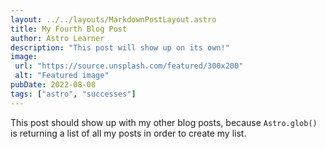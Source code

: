 ```yaml
---
layout: ../../layouts/MarkdownPostLayout.astro
title: My Fourth Blog Post
author: Astro Learner
description: "This post will show up on its own!"
image:
 url: "https://source.unsplash.com/featured/300x200"
 alt: "Featured image"
pubDate: 2022-08-08
tags: ["astro", "successes"]
---
```


This post should show up with my other blog posts, because `Astro.glob()` is returning a list of all my posts in order to create my list.
